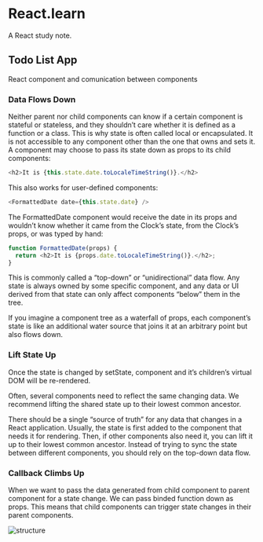 # React.learn

A React study note.

## Todo List App

React component and comunication between components

### Data Flows Down
Neither parent nor child components can know if a certain component is stateful or stateless, and they shouldn’t care whether it is defined as a function or a class. This is why state is often called local or encapsulated. It is not accessible to any component other than the one that owns and sets it. A component may choose to pass its state down as props to its child components:

```javascript
<h2>It is {this.state.date.toLocaleTimeString()}.</h2>
```

This also works for user-defined components:
```javascript
<FormattedDate date={this.state.date} />
```

The FormattedDate component would receive the date in its props and wouldn’t know whether it came from the Clock’s state, from the Clock’s props, or was typed by hand:

```javascript
function FormattedDate(props) {
  return <h2>It is {props.date.toLocaleTimeString()}.</h2>;
}
```

This is commonly called a “top-down” or “unidirectional” data flow. Any state is always owned by some specific component, and any data or UI derived from that state can only affect components “below” them in the tree. 

If you imagine a component tree as a waterfall of props, each component’s state is like an additional water source that joins it at an arbitrary point but also flows down.

### Lift State Up
Once the state is changed by setState, component and it’s children’s virtual DOM will be re-rendered.

Often, several components need to reflect the same changing data. We recommend lifting the shared state up to their lowest common ancestor. 

There should be a single “source of truth” for any data that changes in a React application. Usually, the state is first added to the component that needs it for rendering. Then, if other components also need it, you can lift it up to their lowest common ancestor. Instead of trying to sync the state between different components, you should rely on the top-down data flow.

### Callback Climbs Up
When we want to pass the data generated from child component to parent component for a state change. We can pass binded function down as props. This means that child components can trigger state changes in their parent components.

![structure](https://github.com/shuazhang621/React.learn/TodoList/WechatIMG45.jpeg)
